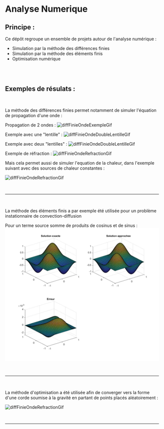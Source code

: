 # Analyse Numerique


## Principe :
Ce dépôt regroupe un ensemble de projets autour de l'analyse numérique : 

- Simulation par la méthode des différences finies
- Simulation par la méthode des éléments finis
- Optimisation numérique

<br />

<br />

## Exemples de résulats :



<br />

La méthode des différences finies permet notamment de simuler l'équation de propagation d'une onde :

Propagation de 2 ondes :
![diffFinieOndeExempleGif](Differences-finies/Equation-onde/Processing/Resultats/Version-Gif/Exemple.gif)

Exemple avec une "lentille" :
![diffFinieOndeDoubleLentilleGif](Differences-finies/Equation-onde/Processing/Resultats/Version-Gif/LENTILLE2.gif)

Exemple avec deux "lentilles" :
![diffFinieOndeDoubleLentilleGif](Differences-finies/Equation-onde/Processing/Resultats/Version-Gif/2lentilles.gif)



Exemple de réfraction :
![diffFinieOndeRefractionGif](Differences-finies/Equation-onde/Processing/Resultats/Version-Gif/refraction2.gif)

Mais cela permet aussi de simuler l'equation de la chaleur, dans l'exemple suivant avec des sources de chaleur constantes :

![diffFinieOndeRefractionGif](Differences-finies/Equation-de-la-chaleur/Resultats/Exemple.gif)


<br />

***

<br />

La méthode des éléments finis a par exemple été utilisée pour un problème instationnaire de convection-diffusion

Pour un terme source somme de produits de cosinus et de sinus :
![diffFinieOndeRefractionGif](Elements-finis/3D/Resultats/II-eps01-beta(1,0).jpg)


<br />

***

<br />

La méthode d'optimisation a été utilisée afin de converger vers la forme d'une corde soumise à la gravité en partant de points placés aléatoirement :

![diffFinieOndeRefractionGif](Optimisation-numérique/Resultats/GifMinimisation.gif)

<br />

***

<br />
